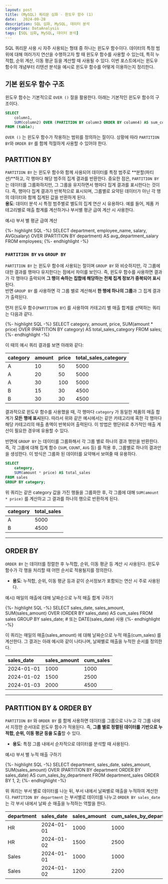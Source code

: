 ```yaml
---
layout: post
title: (MySQL) 쿼리문 심화 - 윈도우 함수 (1)
date:   2024-09-28
description: SQL 심화, MySQL, 데이터 분석
categories: DataAnalysis
tags: [SQL 심화, MySQL, 데이터 분석]
---
```

<p class="intro"><span class="dropcap">S</span>QL 쿼리문 사용 시 자주 사용되는 형태 중 하나는 윈도우 함수이다. 데이터의 특정 범위에 대해 여러가지 연산을 수행하고자 할 때 윈도우 함수를 사용할 수 있는데, 특히 누적합, 순위 계산, 이동 평균 등을 계산할 때 사용될 수 있다. 이번 포스트에서는 윈도우 함수의 개념부터 리텐션 분석을 예시로 윈도우 함수를 어떻게 이용하는지 정리한다.</p>

## 기본 윈도우 함수 구조
윈도우 함수는 기본적으로 ```OVER ()``` 절을 활용한다. 아래는 기본적인 윈도우 함수의 구조이다.

```SQL
SELECT 
    column1, 
    SUM(column2) OVER (PARTITION BY column3 ORDER BY column4) AS sum_col2
FROM (table);
```

```OVER ()``` 는 윈도우 함수가 작용하는 범위를 정의하는 절이다. 상황에 따라 ```PARTITION BY```와 ```ORDER BY``` 를 함께 적절하게 사용할 수 있어야 한다.

## PARTITION BY
```PARTITION BY``` 는 윈도우 함수와 함께 사용되어 데이터를 특정 범주로 **분할(파티션)**하고, 각 행마다 해당 범주의 집계 결과를 반환한다. 중요한 점은, ```PARTITION BY``` 는 데이터를 그룹화하지만, 그 그룹을 유지하면서 행마다 집계 결과를 표시한다는 것이다. 즉, 행마다 집계 결과가 반복적으로 표시되며, 그룹별로 요약된 데이터가 아닌 각 행의 데이터와 함께 집계된 값을 반환하게 된다.  
**용도**: 데이터 분석 시 특정 범주별로 별도의 집계 연산 시 유용하다. 예를 들어, 제품 카테고리별로 매출 합계를 계산하거나 부서별 평균 급여 계산 시 사용한다.

예시) 부서 별 평균 급여 계산

{%- highlight SQL -%}
SELECT 
    department,
    employee_name,
    salary,
    AVG(salary) OVER (PARTITION BY department) AS avg_department_salary
FROM employees;
{%- endhighlight -%}

### ```PARTITION BY``` vs ```GROUP BY```
```PARTITION BY``` 는 윈도우 함수에 사용되는 절이며 ```GROUP BY``` 와 비슷하지만, 각 그룹에 대한 결과를 행마다 유지한다는 점에서 차이를 보인다. 즉, 윈도우 함수를 사용하면 결과가 각 행마다 출력되며 **그 행이 속하는 집합에 해당하는 전체 집계 정보가 중복되어 표시**된다.  
반면 ```GROUP BY``` 를 사용하면 각 그룹 별로 계산해서 **한 행에 하나의 그룹**과 그 집계 결과가 출력된다.

먼저 윈도우 함수(```PARTITION BY```) 를 사용하여 카테고리 별 매출 합계를 선택하는 쿼리는 다음과 같다.  

{%- highlight SQL -%}
SELECT 
    category,
    amount,
    price,
    SUM(amount * price) OVER (PARTITION BY category) AS total_sales_category
FROM sales;
{%- endhighlight -%}

이 때의 예시 쿼리 결과를 보면 아래와 같다:  

|category|amount|price|total_sales_category|
|:---|:---|:---|:---|
|A|10|50|5000|
|A|20|50|5000|
|A|30|100|5000|
|B|15|30|4500|
|B|30|30|4500|

결과적으로 윈도우 함수를 사용했을 때, 각 행마다 ```category``` 가 동일한 제품의 매출 합계가 **모든 행에 표시**된다. 따라서 위와 같은 예시에서는 같은 카테고리에 혹한 각 행마다 해당 카테고리의 매출 총액이 반복되어 출력된다. 이 방법은 행단위로 추가적인 매출 계산이 필요한 경우에 유용할 수 있다.  


반면에 ```GROUP BY``` 는 데이터를 그룹화해서 각 그룹 별로 하나의 결과 행만을 반환한다. 즉, 각 그룹에 대해 집계 함수 (```SUM```, ```COUNT```, ```AVG``` 등) 를 적용 후, 그룹별로 하나의 결과만을 생성한다. 이 방식은 그룹화 된 데이터를 요약해서 보여줄 때 유용하다.

```SQL
SELECT 
    category,
    SUM(amount * price) AS total_sales
FROM sales
GROUP BY category;
```

위 쿼리는 같은 category 값을 가진 행들을 그룹화한 후, 각 그룹에 대해 ```SUM(amount * price)``` 를 계산하고 그 결과를 하나의 행으로 반환하게 된다. 

|category|total_sales|
|:---|:---|
|A|5000|
|B|4500|

---

## ORDER BY
```ORDER BY``` 는 데이터를 정렬한 후 누적합, 순위, 이동 평균 등 계산 시 사용된다. 윈도우 함수가 각 행을 처리할 때 어떤 순서로 적용될지를 정의한다.

- **용도**: 누적합, 순위, 이동 평균 등과 같이 순서정보가 포함되는 연산 시 주로 사용된다.

예시) 매일의 매출에 대해 날짜순으로 누적 매출 합계 구하기

{%- highlight SQL -%}
SELECT 
    sales_date,
    sales_amount,
    SUM(sales_amount) OVER (ORDER BY sales_date) AS cum_sales
FROM sales
GROUP BY sales_date; # 또는 DATE(sales_date) 사용
{%- endhighlight -%}

이 쿼리는 매일의 매출(sales_amount) 에 대해 날짜순으로 누적 매출(cum_sales) 를 계산한다. 그 결과는 아래 예시와 같이 나타나며, 날짜별로 매출을 누적한 순서를 정의한다.

|sales_date|sales_amount|cum_sales|
|:---|:---|:---|
|2024-01-01|1000|1000|
|2024-01-02|1500|2500|
|2024-01-03|2000|4500|

---

## PARTITION BY & ORDER BY
```PARTITION BY``` 와 ```ORDER BY``` 를 함께 사용하면 데이터를 그룹으로 나누고 각 그룹 내에서 지정한 순서대로 윈도우 함수가 적용된다. 즉, **그룹 별로 정렬된 데이터를 기반으로 누적합, 순위, 이동 평균 등을 도출**할 수 있다. 
- **용도**: 특정 그룹 내에서 순차적으로 데이터를 분석할 때 사용된다.

예시) 부서 별 누적 매출 구하기

{%- highlight SQL -%}
SELECT
    department,
    sales_date,
    sales_amount,
    SUM(sales_amount) OVER (PARTITION BY department ORDER BY sales_date) AS cum_sales_by_department
FROM department_sales
ORDER BY 1, 2; 
{%- endhighlight -%}

위 쿼리는 부서 별로 데이터를 나눈 뒤, 부서 내에서 날짜별로 매출을 누적하여 계산한다. ```PARTITION BY department``` 는 부서별로 데이터를 나누고 ```ORDER BY sales_date``` 는 각 부서 내에서 날짜 순 매출을 누적하는 역할을 한다.

|department|sales_date|sales_amount|cum_sales_by_department|
|:---|:---|:---|:---|
|HR|2024-01-01|1000|1000|
|HR|2024-01-02|1500|2500|
|Sales|2024-01-01|1000|1000|
|Sales|2024-01-02|1200|2200|